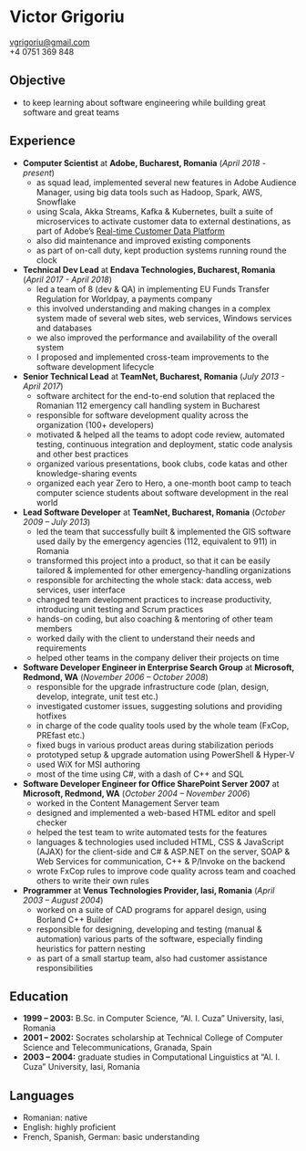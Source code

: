Victor Grigoriu
===============

vgrigoriu@gmail.com  
+4 0751 369 848

Objective
---------

* to keep learning about software engineering while building great software and
  great teams

Experience
----------

* __Computer Scientist__ at __Adobe, Bucharest, Romania__ (_April 2018 - present_)
    * as squad lead, implemented several new features in Adobe Audience Manager,
      using big data tools such as Hadoop, Spark, AWS, Snowflake
    * using Scala, Akka Streams, Kafka & Kubernetes, built a suite of microservices
      to activate customer data to external destinations, as part of Adobe’s [Real-time
      Customer Data Platform](https://www.adobe.com/experience-platform/real-time-customer-data-platform.html)
    * also did maintenance and improved existing components
    * as part of on-call duty, kept production systems running round the clock
* __Technical Dev Lead__ at __Endava Technologies, Bucharest, Romania__ (_April 2017 - April 2018_)
    * led a team of 8 (dev & QA) in implementing EU Funds Transfer Regulation
      for Worldpay, a payments company
    * this involved understanding and making changes in a complex system made
      of several web sites, web services, Windows services and databases
    * we also improved the performance and availability of the overall system
    * I proposed and implemented cross-team improvements to the software
      development lifecycle
* __Senior Technical Lead__ at __TeamNet, Bucharest, Romania__ (_July 2013 - April 2017_)
    * software architect for the end-to-end solution that replaced the Romanian
      112 emergency call handling system in Bucharest
    * responsible for software development quality across the organization
      (100+ developers)
    * motivated & helped all the teams to adopt code review, automated testing,
      continuous integration and deployment, static code analysis and other best
      practices
    * organized various presentations, book clubs, code katas and other
      knowledge-sharing events
    * organized each year Zero to Hero, a one-month boot camp to teach computer
      science students about software development in the real world
* __Lead Software Developer__ at __TeamNet, Bucharest, Romania__ (_October 2009 – July 2013_)
    * led the team that successfully built & implemented the GIS software used
      daily by the emergency agencies (112, equivalent to 911) in Romania
    * transformed this project into a product, so that it can be easily
      tailored & implemented for other emergency-handling organizations
    * responsible for architecting the whole stack: data access, web services,
      user interface
    * changed team development practices to increase productivity, introducing
      unit testing and Scrum practices
    * hands-on coding, but also coaching & mentoring of other team members
    * worked daily with the client to understand their needs and requirements
    * helped other teams in the company deliver their projects on time
* __Software Developer Engineer in Enterprise Search Group__ at __Microsoft, Redmond, WA__ (_November 2006 – October 2008_)
    * responsible for the upgrade infrastructure code (plan, design, develop,
      integrate, unit test etc.)
    * investigated customer issues, suggesting solutions and providing hotfixes
    * in charge of the code quality tools used by the whole team (FxCop, PREfast
      etc.)
    * fixed bugs in various product areas during stabilization periods
    * prototyped setup & upgrade automation using PowerShell & Hyper-V
    * used WiX for MSI authoring
    * most of the time using C#, with a dash of C++ and SQL
* __Software Developer Engineer for Office SharePoint Server 2007__ at __Microsoft, Redmond, WA__ (_October 2004 – November 2006_)
    * worked in the Content Management Server team
    * designed and implemented a web-based HTML editor and spell checker
    * helped the test team to write automated tests for the features
    * languages & technologies used included HTML, CSS & JavaScript (AJAX)
      for the client-side and C# & ASP.NET on the server, SOAP & Web Services
      for communication, C++ & P/Invoke on the backend
    * wrote FxCop rules to improve code quality across team and coached others to
      write their own rules
* __Programmer__ at __Venus Technologies Provider, Iasi, Romania__ (_April 2003 – August 2004_)
    * worked on a suite of CAD programs for apparel design, using Borland C++
      Builder
    * responsible for designing, developing and testing (manual & automation)
      various parts of the software, especially finding heuristics for pattern
      nesting
    * as part of a small startup team, also had customer assistance
      responsibilities

Education
---------

* __1999 – 2003:__ B.Sc. in Computer Science, “Al. I. Cuza” University, Iasi,
  Romania
* __2001 – 2002:__ Socrates scholarship at Technical College of Computer Science
  and Telecommunications, Granada, Spain
* __2003 – 2004:__ graduate studies in Computational Linguistics at
  “Al. I. Cuza” University, Iasi, Romania

Languages
---------

* Romanian: native
* English: highly proficient
* French, Spanish, German: basic understanding
